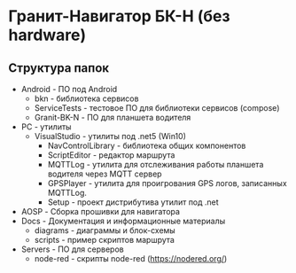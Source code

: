 # Гранит-Навигатор БК-Н (без hardware)
## Структура папок
- Android - ПО под Android
  - bkn - библиотека сервисов
  - ServiceTests - тестовое ПО для библиотеки сервисов (compose)
  - Granit-BK-N - ПО для планшета водителя
- PC - утилиты
  - VisualStudio - утилиты под .net5 (Win10)
    - NavControlLibrary - библиотека общих компонентов
    - ScriptEditor - редактор маршрута
    - MQTTLog - утилита для отслеживания работы планшета водителя через MQTT сервер
    - GPSPlayer - утилита для проигрования GPS логов, записанных MQTTLog. 
    - Setup - проект дистрибутива утилит под .net
- AOSP - Сборка прошивки для навигатора
- Docs - Документация и информационные материалы
  - diagrams - диаграммы и блок-схемы
  - scripts - пример скриптов маршрута
- Servers - ПО для серверов
  - node-red - скрипты node-red (https://nodered.org/)

